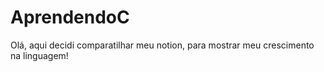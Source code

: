 # AprendendoC
Olá, aqui decidi comparatilhar meu notion, para mostrar meu crescimento na linguagem!
